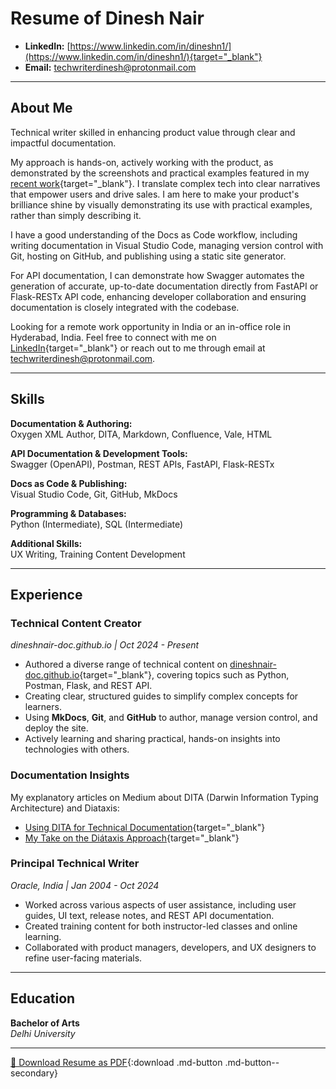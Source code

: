 # Resume of Dinesh Nair

- **LinkedIn:** [https://www.linkedin.com/in/dineshn1/](https://www.linkedin.com/in/dineshn1/){target="_blank"}
- **Email:** [techwriterdinesh@protonmail.com](mailto:techwriterdinesh@protonmail.com)

---

## About Me

Technical writer skilled in enhancing product value through clear and impactful documentation.

My approach is hands-on, actively working with the product, as demonstrated by the screenshots and practical examples featured in my [recent work](my_writings.md){target="_blank"}. I translate complex tech into clear narratives that empower users and drive sales. I am here to make your product's brilliance shine by visually demonstrating its use with practical examples, rather than simply describing it.

I have a good understanding of the Docs as Code workflow, including writing documentation in Visual Studio Code, managing version control with Git, hosting on GitHub, and publishing using a static site generator. 

For API documentation, I can demonstrate how Swagger automates the generation of accurate, up-to-date documentation directly from FastAPI or Flask-RESTx API code, enhancing developer collaboration and ensuring documentation is closely integrated with the codebase.

Looking for a remote work opportunity in India or an in-office role in Hyderabad, India. Feel free to connect with me on [LinkedIn](https://www.linkedin.com/in/dineshn1/){target="_blank"} or reach out to me through email at [techwriterdinesh@protonmail.com](mailto:techwriterdinesh@protonmail.com).

---

## Skills
**Documentation & Authoring:**  
Oxygen XML Author, DITA, Markdown, Confluence, Vale, HTML

**API Documentation & Development Tools:**  
Swagger (OpenAPI), Postman, REST APIs, FastAPI, Flask-RESTx

**Docs as Code & Publishing:**  
Visual Studio Code, Git, GitHub, MkDocs

**Programming & Databases:**  
Python (Intermediate), SQL (Intermediate)

**Additional Skills:**  
UX Writing, Training Content Development

---

## Experience

### **Technical Content Creator**
*dineshnair-doc.github.io   | Oct 2024 - Present*

- Authored a diverse range of technical content on [dineshnair-doc.github.io](my_writings.md){target="_blank"}, covering topics such as Python, Postman, Flask, and REST API.  
- Creating clear, structured guides to simplify complex concepts for learners.  
- Using **MkDocs**, **Git**, and **GitHub** to author, manage version control, and deploy the site.  
- Actively learning and sharing practical, hands-on insights into technologies with others.

### **Documentation Insights**

My explanatory articles on Medium about DITA (Darwin Information Typing Architecture) and Diataxis:

- [Using DITA for Technical Documentation](https://medium.com/@techdineshwrites/using-dita-for-technical-documentation-c5c846260a73){target="_blank"}
- [My Take on the Diátaxis Approach](https://medium.com/@techdineshwrites/my-take-on-the-diataxis-approach-9400e65e2f5b){target="_blank"}

### **Principal Technical Writer**  
*Oracle, India   | Jan 2004 - Oct 2024*

- Worked across various aspects of user assistance, including user guides, UI text, release notes, and REST API documentation.
- Created training content for both instructor-led classes and online learning.
- Collaborated with product managers, developers, and UX designers to refine user-facing materials.

---

## Education

**Bachelor of Arts**  
*Delhi University*

---
[📄 Download Resume as PDF](Resume_DineshNair_TechWriter.pdf){:download .md-button .md-button--secondary}